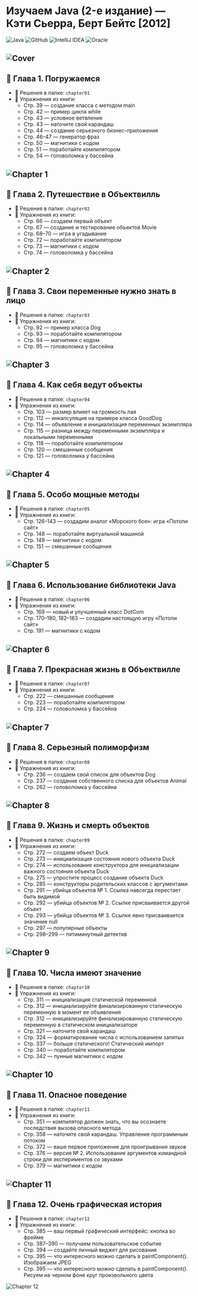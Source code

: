 # Изучаем Java (2-е издание) — Кэти Сьерра, Берт Бейтс [2012]

![Java](https://img.shields.io/badge/java-%23ED8B00.svg?style=for-the-badge&logo=java&logoColor=white)
![GitHub](https://img.shields.io/badge/github-%23121011.svg?style=for-the-badge&logo=github&logoColor=white)
![IntelliJ IDEA](https://img.shields.io/badge/IntelliJIDEA-000000.svg?style=for-the-badge&logo=intellij-idea&logoColor=white)
![Oracle](https://img.shields.io/badge/Oracle-F80000?style=for-the-badge&logo=oracle&logoColor=white)

![Cover](https://github.com/user-attachments/assets/09385d91-2faf-446b-a856-8de16996b616)
---
## 📘 Глава 1. Погружаемся

- 📂 Решения в папке: `chapter01`
- 📄 Упражнения из книги:
    - Стр. 39 — создание класса с методом main
    - Стр. 42 — пример цикла while
    - Стр. 43 — условное ветвление
    - Стр. 43 — наточите свой карандаш
    - Стр. 44 — создание серьезного бизнес-приложения
    - Стр. 46–47 — генератор фраз
    - Стр. 50 — магнитики с кодом
    - Стр. 51 — поработайте компилятором
    - Стр. 54 — головоломка у бассейна

![Chapter 1](https://github.com/user-attachments/assets/a1dbfa13-ec83-47cb-9c39-9796de42dbb0)
---
## 📘 Глава 2. Путешествие в Объектвилль

- 📂 Решения в папке: `chapter02`
- 📄 Упражнения из книги:
  - Стр. 66 — создаем первый объект
  - Стр. 67 — создание и тестирование объектов Movie
  - Стр. 68–70 — игра в угадывание
  - Стр. 72 — поработайте компилятором
  - Стр. 73 — магнитики с кодом
  - Стр. 74 — головоломка у бассейна

![Chapter 2](https://github.com/user-attachments/assets/c94ba411-c0d9-450a-9884-bfafdde51471)
---
## 📘 Глава 3. Свои переменные нужно знать в лицо

- 📂 Решения в папке: `chapter03`
- 📄 Упражнения из книги:
  - Стр. 92 — пример класса Dog
  - Стр. 93 — поработайте компилятором
  - Стр. 94 — магнитики с кодом
  - Стр. 95 — головоломка у бассейна

![Chapter 3](https://github.com/user-attachments/assets/66eaff0e-faed-4902-b091-0c56e5a603c6)
---
## 📘 Глава 4. Как себя ведут объекты

- 📂 Решения в папке: `chapter04`
- 📄 Упражнения из книги:
  - Стр. 103 — размер влияет на громкость лая
  - Стр. 112 — инкапсуляция на примере класса GoodDog
  - Стр. 114 — объявление и инициализация переменных экземпляра
  - Стр. 115 — разница между переменными экземпляра и локальными переменными
  - Стр. 118 — поработайте компилятором
  - Стр. 120 — смешанные сообщения
  - Стр. 121 — головоломка у бассейна

![Chapter 4](https://github.com/user-attachments/assets/008715de-b12b-49cd-99ba-228da16dfd74)
---
## 📘 Глава 5. Особо мощные методы

- 📂 Решения в папке: `chapter05`
- 📄 Упражнения из книги:
  - Стр. 126–143 — создадим аналог «Морского боя»: игра «Потопи сайт»
  - Стр. 148 — поработайте виртуальной машиной
  - Стр. 149 — магнитики с кодом
  - Стр. 151 — смешанные сообщения

![Chapter 5](https://github.com/user-attachments/assets/1275f3a5-3f06-402e-b8c5-ff67da76a29e)
---
## 📘 Глава 6. Использование библиотеки Java

- 📂 Решения в папке: `chapter06`
- 📄 Упражнения из книги:
  - Стр. 169 — новый и улучшенный класс DotCom
  - Стр. 170–180, 182–183 — создадим настоящую игру «Потопи сайт»
  - Стр. 191 — магнитики с кодом

![Chapter 6](https://github.com/user-attachments/assets/19e07c6e-09c7-4484-9365-b374b34fa3b5)
---
## 📘 Глава 7. Прекрасная жизнь в Объектвилле

- 📂 Решения в папке: `chapter07`
- 📄 Упражнения из книги:
  - Стр. 222 — смешанные сообщения
  - Стр. 223 — поработайте компилятором
  - Стр. 224 — головоломка у бассейна

![Chapter 7](https://github.com/user-attachments/assets/2c0d1a81-5f66-41d3-8b07-f669f35e1bd2)
---
## 📘 Глава 8. Серьезный полиморфизм

- 📂 Решения в папке: `chapter08`
- 📄 Упражнения из книги:
  - Стр. 236 — создаем свой список для объектов Dog
  - Стр. 237 — создание собственного списка для объектов Animal
  - Стр. 262 — головоломка у бассейна

![Chapter 8](https://github.com/user-attachments/assets/364741c1-e97b-46ef-8ffe-3cf577c71ddd)
---
## 📘 Глава 9. Жизнь и смерть объектов

- 📂 Решения в папке: `chapter09`
- 📄 Упражнения из книги:
  - Стр. 272 — создаем объект Duck
  - Стр. 273 — инициализация состояния нового объекта Duck
  - Стр. 274 — использование конструктора для инициализации важного состояния объекта Duck
  - Стр. 275 — упростите процесс создания объекта Duck
  - Стр. 285 — конструкторы родительских классов с аргументами
  - Стр. 291 — убийца объектов № 1. Ссылка навсегда перестает быть видимой
  - Стр. 292 — убийца объектов № 2. Ссылке присваивается другой объект
  - Стр. 293 — убийца объектов № 3. Ссылке явно присваивается значение null
  - Стр. 297 — популярные объекты
  - Стр. 298–299 — пятиминутный детектив

![Chapter 9](https://github.com/user-attachments/assets/b08e3b5a-b299-4645-b658-9d964e420d1f)
---
## 📘 Глава 10. Числа имеют значение

- 📂 Решения в папке: `chapter10`
- 📄 Упражнения из книги:
  - Стр. 311 — инициализация статической переменной
  - Стр. 312 — инициализируйте финализированную статическую переменную в момент ее объявления
  - Стр. 312 — инициализируйте финализированную статическую переменную в статическом инициализаторе
  - Стр. 321 — наточите свой карандаш
  - Стр. 324 — форматирование числа с использованием запятых
  - Стр. 337 — больше статического! Статический импорт
  - Стр. 340 — поработайте компилятором
  - Стр. 342 — лунные магнитики с кодом

![Chapter 10](https://github.com/user-attachments/assets/6b3a460e-436a-4897-9d28-9dab0e2421b2)
---
## 📘 Глава 11. Опасное поведение

- 📂 Решения в папке: `chapter11`
- 📄 Упражнения из книги:
  - Стр. 351 — компилятор должен знать, что вы осознаете последствия вызова опасного метода
  - Стр. 358 — наточите свой карандаш. Управление программным потоком
  - Стр. 372 — ваше первое приложение для проигрывания звуков
  - Стр. 376 — версия № 2. Использование аргументов командной строки для экспериментов со звуками
  - Стр. 379 — магнитики с кодом

![Chapter 11](https://github.com/user-attachments/assets/67e1676f-5b68-4beb-af2f-d19a3570faec)
---
## 📘 Глава 12. Очень графическая история

- 📂 Решения в папке: `chapter12`
- 📄 Упражнения из книги:
  - Стр. 385 — ваш первый графический интерфейс: кнопка во фрейме
  - Стр. 387–390 — получаем пользовательское событие
  - Стр. 394 — создайте личный виджет для рисования
  - Стр. 395 — что интересного можно сделать в paintComponent(). Изображаем JPEG
  - Стр. 395 — что интересного можно сделать в paintComponent(). Рисуем на черном фоне круг произвольного цвета

![Chapter 12](https://github.com/user-attachments/assets/fbbb3143-7c22-4a65-95c9-39ad3a9a427b)